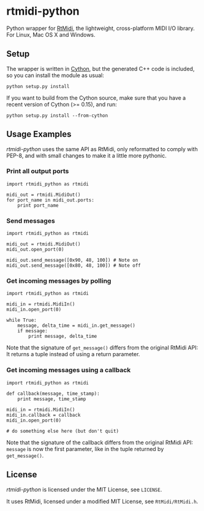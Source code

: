 # rtmidi-python

Python wrapper for [RtMidi](http://www.music.mcgill.ca/~gary/rtmidi/), the
lightweight, cross-platform MIDI I/O library. For Linux, Mac OS X and Windows.

## Setup

The wrapper is written in [Cython](http://www.cython.org), but the generated
C++ code is included, so you can install the module as usual:

    python setup.py install

If you want to build from the Cython source, make sure that you have a recent
version of Cython (>= 0.15), and run:

    python setup.py install --from-cython

## Usage Examples

_rtmidi-python_ uses the same API as RtMidi, only reformatted to comply with PEP-8,
and with small changes to make it a little more pythonic.

### Print all output ports

    import rtmidi_python as rtmidi

    midi_out = rtmidi.MidiOut()
    for port_name in midi_out.ports:
        print port_name

### Send messages

    import rtmidi_python as rtmidi

    midi_out = rtmidi.MidiOut()
    midi_out.open_port(0)

    midi_out.send_message([0x90, 48, 100]) # Note on
    midi_out.send_message([0x80, 48, 100]) # Note off

### Get incoming messages by polling

    import rtmidi_python as rtmidi

    midi_in = rtmidi.MidiIn()
    midi_in.open_port(0)

    while True:
        message, delta_time = midi_in.get_message()
        if message:
            print message, delta_time

Note that the signature of `get_message()` differs from the original RtMidi
API: It returns a tuple instead of using a return parameter.

### Get incoming messages using a callback

    import rtmidi_python as rtmidi

    def callback(message, time_stamp):
        print message, time_stamp

    midi_in = rtmidi.MidiIn()
    midi_in.callback = callback
    midi_in.open_port(0)

    # do something else here (but don't quit)

Note that the signature of the callback differs from the original RtMidi API:
`message` is now the first parameter, like in the tuple returned by
`get_message()`.

## License

_rtmidi-python_ is licensed under the MIT License, see `LICENSE`.

It uses RtMidi, licensed under a modified MIT License, see `RtMidi/RtMidi.h`.
